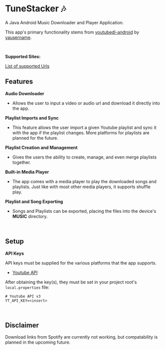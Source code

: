 # TuneStacker 🎶
A Java Android Music Downloader and Player Application.

This app's primary functionality stems from [youtubedl-android](https://github.com/yausername/youtubedl-android) by [yausername](https://github.com/yausername).

<br/>

**Supported Sites:**

[List of supported Urls](https://github.com/yt-dlp/yt-dlp/blob/master/supportedsites.md)

## Features

**Audio Downloader**
 - Allows the user to input a video or audio url and download it directly into the app.

**Playlist Imports and Sync**
 - This feature allows the user import a given Youtube playlist and sync it with the app if the playlist changes. More platforms for playlists are planned for the future.

**Playlist Creation and Management**
 - Gives the users the ability to create, manage, and even merge playlists together.
 
 **Built-in Media Player**
 - The app comes with a media player to play the downloaded songs and playlists. Just like with most other media players, it supports shuffle play.

**Playlist and Song Exporting**
 - Songs and Playlists can be exported, placing the files into the device's **MUSIC** directory.
 
<br/>
 
## Setup

**API Keys**

API keys must be supplied for the various platforms that the app supports.
 - [Youtube API](https://developers.google.com/youtube/v3)

After obtaining the key(s), they must be set in your project root's `local.properties` file:

```
# Youtube API v3
YT_API_KEY=<insert>
```

<br/>
 
Disclaimer
----
Download links from Spotify are currently not working, but compatability is planned in the upcoming future.
